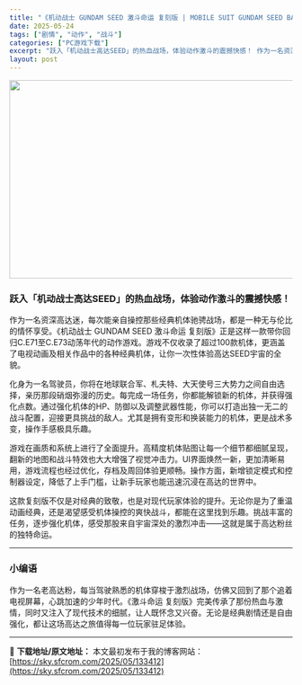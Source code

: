 ```yaml
---
title: "《机动战士 GUNDAM SEED 激斗命运 复刻版 | MOBILE SUIT GUNDAM SEED BATTLE DESTINY REMASTERED | 简体中文》经典再现·百机体动作激战点燃高达情怀"
date: 2025-05-24
tags: ["剧情", "动作", "战斗"]
categories: ["PC游戏下载"]
excerpt: "跃入「机动战士高达SEED」的热血战场，体验动作激斗的震撼快感！ 作为一名资深高达迷，每次能亲自操控那些经典机体驰骋战场，都是一种无与伦比的情怀享受。《机动战士 GUNDAM SEED 激斗命运 复刻版》正是这样一款带你回归C.E71至C.E73动荡年代的动作游戏。游戏不仅收录了超过100款机体，更&hellip;"
layout: post
---
```


<img class="aligncenter size-full wp-image-133148" src="https://sky.sfcrom.com/wp-content/uploads/2025/05/2025052208103326.webp" alt="" width="616" height="353" />
<h3 data-start="66" data-end="102">跃入「机动战士高达SEED」的热血战场，体验动作激斗的震撼快感！</h3>
<p data-start="104" data-end="261">作为一名资深高达迷，每次能亲自操控那些经典机体驰骋战场，都是一种无与伦比的情怀享受。《机动战士 GUNDAM SEED 激斗命运 复刻版》正是这样一款带你回归C.E71至C.E73动荡年代的动作游戏。游戏不仅收录了超过100款机体，更涵盖了电视动画及相关作品中的各种经典机体，让你一次性体验高达SEED宇宙的全貌。</p>
<p data-start="263" data-end="417">化身为一名驾驶员，你将在地球联合军、札夫特、大天使号三大势力之间自由选择，亲历那段硝烟弥漫的历史。每完成一场任务，你都能解锁新的机体，并获得强化点数。通过强化机体的HP、防御以及调整武器性能，你可以打造出独一无二的战斗配置，迎接更具挑战的敌人。尤其是拥有变形和换装能力的机体，更是战术多变，操作手感极具乐趣。</p>
<p data-start="419" data-end="559">游戏在画质和系统上进行了全面提升。高精度机体贴图让每一个细节都细腻呈现，翻新的地图和战斗特效也大大增强了视觉冲击力。UI界面焕然一新，更加清晰易用，游戏流程也经过优化，存档及周回体验更顺畅。操作方面，新增锁定模式和控制器设定，降低了上手门槛，让新手玩家也能迅速沉浸在高达的世界中。</p>
<p data-start="561" data-end="675">这款复刻版不仅是对经典的致敬，也是对现代玩家体验的提升。无论你是为了重温动画经典，还是渴望感受机体操控的爽快战斗，都能在这里找到乐趣。挑战丰富的任务，逐步强化机体，感受那股来自宇宙深处的激烈冲击——这就是属于高达粉丝的独特命运。</p>


<hr data-start="677" data-end="680" />

<h3 data-start="682" data-end="689">小编语</h3>
<p data-start="691" data-end="822">作为一名老高达粉，每当驾驶熟悉的机体穿梭于激烈战场，仿佛又回到了那个追着电视屏幕，心跳加速的少年时代。《激斗命运 复刻版》完美传承了那份热血与激情，同时又注入了现代技术的细腻，让人既怀念又兴奋。无论是经典剧情还是自由强化，都让这场高达之旅值得每一位玩家驻足体验。</p>

---
📖 **下载地址/原文地址：** 本文最初发布于我的博客网站：[https://sky.sfcrom.com/2025/05/133412](https://sky.sfcrom.com/2025/05/133412)
